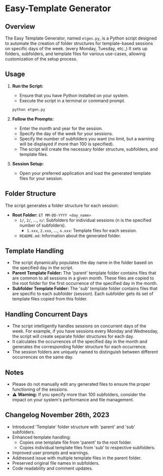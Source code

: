 # Easy-Template Generator

## Overview

The Easy Template Generator, named `etgen.py`, is a Python script designed to automate the creation of folder structures for template-based sessions on specific days of the week. (every Monday, Tuesday, etc.,) It sets up folders, subfolders, and template files for various use-cases, allowing customization of the setup process.

## Usage

1. **Run the Script:**
    - Ensure that you have Python installed on your system.
    - Execute the script in a terminal or command prompt.

    ```bash
    python etgen.py
    ```

2. **Follow the Prompts:**
    - Enter the month and year for the session.
    - Specify the day of the week for your sessions.
    - Specify the number of subfolders you want (no limit, but a warning will be displayed if more than 100 is specified).
    - The script will create the necessary folder structure, subfolders, and template files.

3. **Session Setup:**
    - Open your preferred application and load the generated template files for your session.

## Folder Structure

The script generates a folder structure for each session:

- **Root Folder:** `ET MM-DD-YYYY <day_name>`
  - `1/`, `2/`, ..., `n/`: Subfolders for individual sessions (n is the specified number of subfolders).
    - `1.xxx`, `2.xxx`, ..., `n.xxx`: Template files for each session.
  - `README.md`: Information about the generated folder.

## Template Handling

- The script dynamically populates the day name in the folder based on the specified day in the script.
- **Parent Template Folder:** The 'parent' template folder contains files that are common to all sessions in a given month. These files are copied to the root folder for the first occurrence of the specified day in the month.
- **Subfolder Template Folder:** The 'sub' template folder contains files that are specific to each subfolder (session). Each subfolder gets its set of template files copied from this folder.

## Handling Concurrent Days

- The script intelligently handles sessions on concurrent days of the week. For example, if you have sessions every Monday and Wednesday, the script will create separate folder structures for each day.
- It calculates the occurrences of the specified day in the month and generates the corresponding folder structure for each occurrence.
- The session folders are uniquely named to distinguish between different occurrences on the same day.

## Notes

- Please do not manually edit any generated files to ensure the proper functioning of the sessions.
- ⚠️ **Warning:** If you specify more than 100 subfolders, consider the impact on your system's performance and file management.

## Changelog November 26th, 2023

- Introduced 'Template' folder structure with 'parent' and 'sub' subfolders.
- Enhanced template handling: 
  - Copies one template file from 'parent' to the root folder.
  - Copies individual template files from 'sub' to respective subfolders.
- Improved user prompts and warnings.
- Addressed issue with multiple template files in the parent folder.
- Preserved original file names in subfolders.
- Code readability and comment updates.
